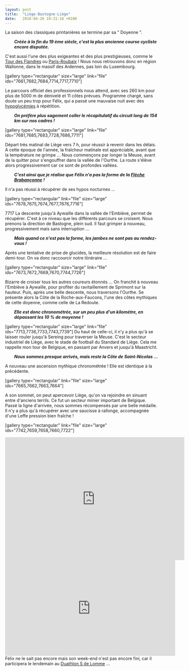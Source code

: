 ```yaml
---
layout: post
title:  "Liège-Bastogne-Liège"
date:   2018-04-26 19:31:18 +0100
---
```

La saison des classiques printanières se termine par sa " Doyenne ".
<p style="padding-left: 30px;"><em><strong>Créée à la fin du 19 ème siècle, c'est la plus ancienne course cycliste encore disputée.</strong></em></p>
C'est aussi l'une des plus exigeantes et des plus prestigieuses, comme le <a href="http://twomoulins.fr/tour-des-flandres/">Tour des Flandres</a> ou <a href="http://twomoulins.fr/paris-roubaix/">Paris-Roubaix</a> !
Nous nous retrouvons donc en région Wallonne, dans le massif des Ardennes, pas loin du Luxembourg.

[gallery type="rectangular" size="large" link="file" ids="7661,7682,7684,7714,7717,7710"]

Le parcours officiel des professionnels nous attend, avec ses 260 km pour plus de 5000 m de dénivelé et 11 côtes prévues.
Programme chargé, sans doute un peu trop pour Félix, qui a passé une mauvaise nuit avec des <a href="http://twomoulins.fr/jeunesse-et-diabete/">hypoglycémies</a> à répétition.
<p style="padding-left: 30px;"><em><strong>On préfère plus sagement coller le récapitulatif du circuit long de 154 km sur nos cadres !</strong></em></p>
[gallery type="rectangular" size="large" link="file" ids="7681,7685,7683,7728,7686,7711"]

Départ très matinal de Liège vers 7 h, pour réussir à revenir dans les délais.
A cette époque de l'année, la fraîcheur matinale est appréciable, avant que la température ne grimpe ...
Nous commençons par longer la Meuse, avant de la quitter pour s'engouffrer dans la vallée de l'Ourthe.
La route s'élève alors progressivement car ce sont de profondes vallées.
<p style="padding-left: 30px;"><em><strong>C'est ainsi que je réalise que Félix n'a pas la forme de la <a href="http://twomoulins.fr/brabantse-pijl/">Flèche Brabançonne</a> !</strong></em></p>
Il n'a pas réussi à récupérer de ses hypos nocturnes ...

[gallery type="rectangular" link="file" size="large" ids="7678,7675,7674,7677,7676,7716"]


7717
La descente jusqu'à Aywaille dans la vallée de l'Embiève, permet de récupérer.
C'est à ce niveau que les différents parcours se croisent.
Nous prenons la direction de Bastogne, plein sud.
Il faut grimper à nouveau, progressivement mais sans interruption ...
<p style="padding-left: 30px;"><em><strong>Mais quand ce n'est pas la forme, les jambes ne sont pas au rendez-vous !</strong></em></p>
Après une tentative de prise de glucides, la meilleure résolution est de faire demi-tour.
On va donc raccourcir notre itinéraire ...

[gallery type="rectangular" size="large" link="file" ids="7673,7672,7669,7670,7744,7726"]

Bizarre de croiser tous les autres coureurs étonnés ...
On franchit à nouveau l'Embiève à Aywaille, pour profiter du ravitaillement de Sprimont sur la hauteur.
Puis, après une belle descente, nous traversons l'Ourthe.
Se présente alors la Côte de la Roche-aux-Faucons, l'une des côtes mythiques de cette doyenne, comme celle de La Redoute.
<p style="padding-left: 30px;"><em><strong>Elle est donc chronométrée, sur un peu plus d'un kilomètre, en dépassant les 10 % de moyenne !</strong></em></p>
[gallery type="rectangular" size="large" link="file" ids="7713,7736,7733,7743,7739"]

<strong>
</strong>
Du haut de celle-ci, il n'y a plus qu'à se laisser rouler jusqu'à Sereing pour traverser la Meuse.
C'est le secteur industriel de Liège, avec le stade de football du Standard de Liège.
Cela me rappelle mon tour de Belgique, en passant par Anvers et jusqu'à Maastricht.
<p style="padding-left: 30px;"><em><strong>Nous sommes presque arrivés, mais reste la Côte de Saint-Nicolas ...</strong></em></p>
A nouveau une ascension mythique chronométrée !
Elle est identique à la précédente.

[gallery type="rectangular" link="file" size="large" ids="7665,7662,7663,7664"]

A son sommet, on peut apercevoir Liège, qu'on va rejoindre en sinuant entre d'anciens terrils.
Ce fut un secteur minier important de Belgique.
Passé la ligne d'arrivée, nous sommes récompensés par une belle médaille.
Il n'y a plus qu'à récupérer avec une saucisse à rallonge, accompagnée d'une Leffe pression bien fraîche !

[gallery type="rectangular" link="file" size="large" ids="7742,7659,7658,7660,7722"]

<center><iframe src="https://www.strava.com/activities/1522688965/embed/cdcc57ae6247a26397c7a85a107293a6719db662" width="590" height="405" frameborder="0" scrolling="no"></iframe></center>

<center><iframe src="https://www.youtube.com/embed/latNOLVdTeo" width="560" height="315" frameborder="0" allowfullscreen="allowfullscreen"></iframe></center>
Félix ne le sait pas encore mais son week-end n'est pas encore fini, car il participera le lendemain au <a href="http://twomoulins.fr/duathlon-s-de-lomme/">Duathlon S de Lomme</a> ...